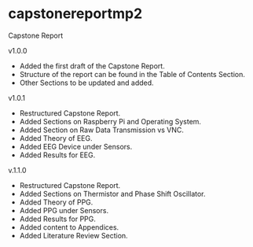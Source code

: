 # capstonereportmp2
Capstone Report

v1.0.0
- Added the first draft of the Capstone Report. 
- Structure of the report can be found in the Table of Contents Section. 
- Other Sections to be updated and added. 

v1.0.1
- Restructured Capstone Report. 
- Added Sections on Raspberry Pi and Operating System. 
- Added Section on Raw Data Transmission vs VNC. 
- Added Theory of EEG. 
- Added EEG Device under Sensors. 
- Added Results for EEG. 

v.1.1.0
- Restructured Capstone Report. 
- Added Sections on Thermistor and Phase Shift Oscillator. 
- Added Theory of PPG. 
- Added PPG under Sensors. 
- Added Results for PPG. 
- Added content to Appendices. 
- Added Literature Review Section. 
